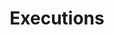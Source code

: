---
title: "Executions"
linkTitle: "Executions"
description: "Information regarding what an execution is, starting executions, execution variables, exceptions thrown during an execution, and execution metadata."
weight: 500
---